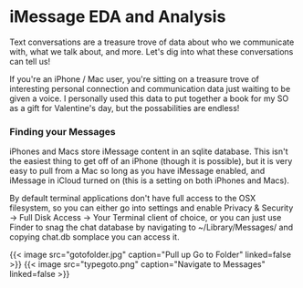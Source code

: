# iMessage EDA and Analysis


Text conversations are a treasure trove of data about who we communicate with, what we talk about, and more. Let's dig into what these conversations can tell us!

If you're an iPhone / Mac user, you're sitting on a treasure trove of interesting personal connection and communication data just waiting to be given a voice. I personally used this data to put together a book for my SO as a gift for Valentine's day, but the possabilities are endless!

### Finding your Messages
iPhones and Macs store iMessage content in an sqlite database. This isn't the easiest thing to get off of an iPhone (though it is possible), but it is very easy to pull from a Mac so long as you have iMessage enabled, and iMessage in iCloud turned on (this is a setting on both iPhones and Macs). 

By default terminal applications don't have full access to the OSX filesystem, so you can either go into settings and enable Privacy & Security -> Full Disk Access -> Your Terminal client of choice, or you can just use Finder to snag the chat database by navigating to ~/Library/Messages/ and copying chat.db somplace you can access it.

{{< image src="gotofolder.jpg" caption="Pull up Go to Folder" linked=false >}} {{< image src="typegoto.png" caption="Navigate to Messages" linked=false >}}

